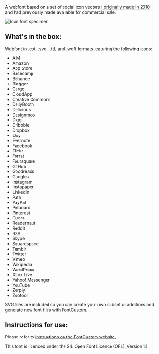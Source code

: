 A webfont based on a set of social icon vectors [I originally made in 2010](http://dribbble.com/tombryan/projects/3384-Vector-Social-Icons) and had previously made available for commercial sale.

![Icon font specimen](http://f7ba452bd2512f48a040-c7ddb6857650433c662afa96b425eb28.r56.cf2.rackcdn.com/specimen2.png)


What's in the box:
------------------
Webfont in .eot, .svg., .ttf, and .woff formats featuring the following icons:

* AIM
* Amazon
* App Store
* Basecamp
* Behance
* Blogger
* Cargo
* CloudApp
* Creative Commons
* DailyBooth
* Delicious
* Designmoo
* Digg
* Dribbble
* Dropbox
* Etsy
* Evernote
* Facebook
* Flickr
* Forrst
* Foursquare
* GitHub
* Goodreads
* Google+
* Instagram
* Instapaper
* LinkedIn
* Path
* PayPal
* Pinboard
* Pinterest
* Quora
* Readernaut
* Reddit
* RSS
* Skype
* Squarespace
* Tumblr
* Twitter
* Vimeo
* Wikipedia
* WordPress
* Xbox Live
* Yahoo! Messenger
* YouTube
* Zerply
* Zootool

SVG files are included so you can create your own subset or additions and generate new font files with [FontCustom.](https://github.com/FontCustom/fontcustom)


Instructions for use:
---------------------
Please refer to [instructions on the FontCustom website.](http://fontcustom.com/#output)

This font is licenced under the SIL Open Font Licence (OFL), Version 1.1